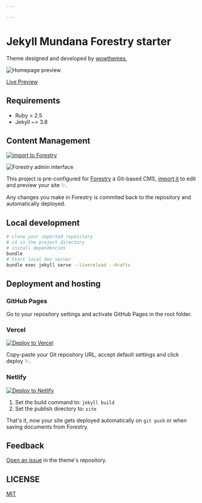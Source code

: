 ```yaml
---

---
```

# Jekyll Mundana Forestry starter

Theme designed and developed by [wowthemes](https://github.com/wowthemesnet/mundana-theme-jekyll),

![Homepage preview](./assets/images/screenshot.jpg)

[Live Preview](https://wowthemesnet.github.io/mundana-theme-jekyll/)

## Requirements

* Ruby > 2.5
* Jekyll \~> 3.8

## Content Management

[![import to Forestry](https://assets.forestry.io/import-to-forestryK.svg)](https://app.forestry.io/quick-start?repo=forestryio/jekyll-mundana-forestry&engine=jekyll)

![Forestry admin interface](./assets/images/mundana-forestry-cms.jpg)

This project is pre-configured for [Forestry](https://forestry.io) a Git-based CMS, [import it](https://app.forestry.io/quick-start?repo=forestryio/jekyll-mundana-forestry&engine=jekyll) to edit and preview your site ✨.

Any changes you make in Forestry is commited back to the repository and automatically deployed.

## Local development

```bash
# clone your imported repository
# cd in the project directory
# install dependencies
bundle
# Start local dev server
bundle exec jekyll serve --livereload --drafts
```

## Deployment and hosting

### GitHub Pages

Go to your repository settings and activate GitHub Pages in the root folder.

### Vercel

[![Deploy to Vercel](https://vercel.com/button)](https://vercel.com/import/git)

Copy-paste your Git repository URL, accept default settings and click deploy ✨.

### Netlify

[![Deploy to Netlify](https://www.netlify.com/img/deploy/button.svg)](https://app.netlify.com/start/deploy?repository=https://github.com/forestryio/jekyll-mundana-forestry)

1. Set the build command to: `jekyll build`
2. Set the publish directory to: `site`

That's it, now your site gets deployed automatically on `git push` or when saving documents from Forestry.

## Feedback

[Open an issue](https://github.com/wowthemesnet/mundana-theme-jekyll/issues) in the theme's repository.

## LICENSE

[MIT](LICENSE)